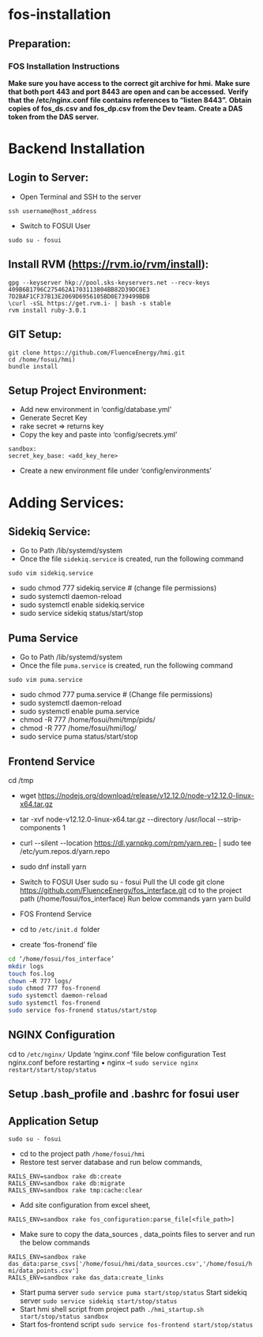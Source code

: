 # fos-installation


## Preparation:

### FOS Installation Instructions

**Make sure you have access to the correct git archive for hmi.**
**Make sure that both port 443 and port 8443 are open and can be accessed.**
**Verify that the /etc/nginx.conf file contains references to “listen 8443”.**
**Obtain copies of fos_ds.csv and fos_dp.csv from the Dev team.**
**Create a DAS token from the DAS server.**

# Backend Installation

## Login to Server:
- Open Terminal and SSH to the server

```
ssh username@host_address
```
- Switch to FOSUI User

```
sudo su - fosui
```

## Install RVM (https://rvm.io/rvm/install):

```
gpg --keyserver hkp://pool.sks-keyservers.net --recv-keys 409B6B1796C275462A1703113804BB82D39DC0E3 7D2BAF1CF37B13E2069D6956105BD0E739499BDB
\curl -sSL https://get.rvm.i- | bash -s stable
rvm install ruby-3.0.1
```

## GIT Setup:

```
git clone https://github.com/FluenceEnergy/hmi.git
cd /home/fosui/hmi)
bundle install
```

## Setup Project Environment:
- Add new environment in ‘config/database.yml’
- Generate Secret Key
- rake secret => returns key
- Copy the key and paste into ‘config/secrets.yml’

```
sandbox:
secret_key_base: <add_key_here>
 ```

- Create a new environment file under ‘config/environments’


# Adding Services:

## Sidekiq Service:

- Go to Path /lib/systemd/system 
- Once the file `sidekiq.service` is created, run the following command
```
sudo vim sidekiq.service
```

- sudo chmod 777 sidekiq.service # (change file permissions) 
- sudo systemctl daemon-reload
- sudo systemctl enable sidekiq.service
- sudo service sidekiq status/start/stop

## Puma Service

- Go to Path /lib/systemd/system 
- Once the file `puma.service` is created, run the following command
```
sudo vim puma.service
```
- sudo chmod 777 puma.service # (Change file permissions) 
- sudo systemctl daemon-reload
- sudo systemctl enable puma.service
- chmod -R 777 /home/fosui/hmi/tmp/pids/
- chmod -R 777 /home/fosui/hmi/log/ 
- sudo service puma status/start/stop

## Frontend Service

cd /tmp
- wget https://nodejs.org/download/release/v12.12.0/node-v12.12.0-linux-x64.tar.gz
- tar -xvf node-v12.12.0-linux-x64.tar.gz --directory /usr/local --strip-components 1
- curl --silent --location https://dl.yarnpkg.com/rpm/yarn.rep- | sudo tee
/etc/yum.repos.d/yarn.repo
- sudo dnf install yarn
- Switch to FOSUI User sudo su - fosui
Pull the UI code
git clone https://github.com/FluenceEnergy/fos_interface.git
cd to the project path (/home/fosui/fos_interface) Run below commands
yarn
yarn build

- FOS Frontend Service
- cd to `/etc/init.d `folder
- create ‘fos-fronend’ file

```bash
cd ‘/home/fosui/fos_interface’
mkdir logs
touch fos.log
chown –R 777 logs/
sudo chmod 777 fos-fronend
sudo systemctl daemon-reload
sudo systemctl fos-fronend
sudo service fos-fronend status/start/stop
```

## NGINX Configuration
cd to `/etc/nginx/`
Update ‘nginx.conf ‘file below configuration
Test nginx.conf before restarting ▪ nginx –t
    `sudo service nginx restart/start/stop/status`

## Setup .bash_profile  and .bashrc for fosui user



##  Application Setup
`sudo su - fosui`
- cd to the project path `/home/fosui/hmi`
- Restore test server database and run below commands,
 ```
 RAILS_ENV=sandbox rake db:create
 RAILS_ENV=sandbox rake db:migrate
 RAILS_ENV=sandbox rake tmp:cache:clear
 ```
- Add site configuration from excel sheet,
 ```
 RAILS_ENV=sandbox rake fos_configuration:parse_file[<file_path>]
 ```
- Make sure to copy the data_sources , data_points files to server and run the below commands
 ```
 RAILS_ENV=sandbox rake das_data:parse_csvs['/home/fosui/hmi/data_sources.csv','/home/fosui/h mi/data_points.csv']
 RAILS_ENV=sandbox rake das_data:create_links
 ```
- Start puma server
    `sudo service puma start/stop/status`
Start sidekiq server
    `sudo service sidekiq start/stop/status`
- Start hmi shell script from project path 
    `./hmi_startup.sh start/stop/status sandbox`
- Start fos-frontend script
    `sudo service fos-frontend start/stop/status`

